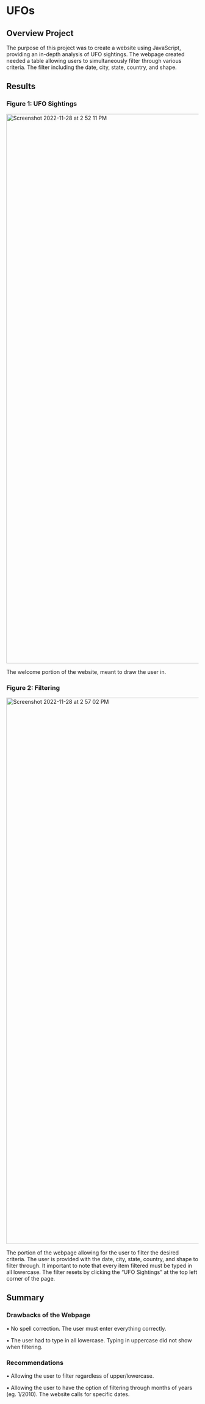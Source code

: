 # UFOs

## Overview Project
The purpose of this project was to create a website using JavaScript, providing an in-depth analysis of UFO sightings. The webpage created needed a table allowing users to simultaneously filter through various criteria. The filter including the date, city, state, country, and shape.
 
## Results

### Figure 1: UFO Sightings
<img width="1440" alt="Screenshot 2022-11-28 at 2 52 11 PM" src="https://user-images.githubusercontent.com/110318652/204374828-c558fe42-446d-48c1-898d-0784fd49ec59.png">

The welcome portion of the website, meant to draw the user in.

### Figure 2: Filtering
<img width="1432" alt="Screenshot 2022-11-28 at 2 57 02 PM" src="https://user-images.githubusercontent.com/110318652/204374826-783cf073-7144-496d-98a8-2e7fba9df454.png">

The portion of the webpage allowing for the user to filter the desired criteria. The user is provided with the date, city, state, country, and shape to filter through. It important to note that every item filtered must be typed in all lowercase. The filter resets by clicking the “UFO Sightings” at the top left corner of the page.

## Summary

### Drawbacks of the Webpage
   •	 No spell correction. The user must enter everything correctly.
   
   •	 The user had to type in all lowercase. Typing in uppercase did not show when filtering.

### Recommendations
   •	 Allowing the user to filter regardless of upper/lowercase.
   
   •	 Allowing the user to have the option of filtering through months of years (eg. 1/2010). The website calls for specific dates.

